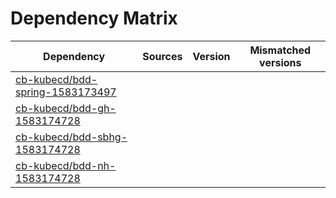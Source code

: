 # Dependency Matrix

Dependency | Sources | Version | Mismatched versions
---------- | ------- | ------- | -------------------
[cb-kubecd/bdd-spring-1583173497](https://github.com/cb-kubecd/bdd-spring-1583173497.git) |  | []() | 
[cb-kubecd/bdd-gh-1583174728](https://github.com/cb-kubecd/bdd-gh-1583174728.git) |  | []() | 
[cb-kubecd/bdd-sbhg-1583174728](https://github.com/cb-kubecd/bdd-sbhg-1583174728.git) |  | []() | 
[cb-kubecd/bdd-nh-1583174728](https://github.com/cb-kubecd/bdd-nh-1583174728.git) |  | []() | 
